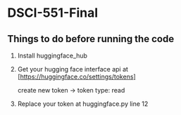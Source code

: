 # DSCI-551-Final

## Things to do before running the code
1. Install huggingface_hub
2. Get your hugging face interface api at [https://huggingface.co/settings/tokens]

   create new token -> token type: read
3. Replace your token at huggingface.py line 12
